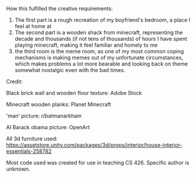 How this fulfilled the creative requirements:

1. The first part is a rough recreation of my boyfriend's bedroom, a place I feel at home at
2. The second part is a wooden shack from minecraft, representing the decade and thousands (if not tens of thousands) of hours I have spent playing minecraft, making it feel familiar and homely to me
3. the third room is the meme room, as one of my most common coping mechanisms is making memes out of my unfortunate circumstances, which makes problems a lot more bearable and looking back on theme somewhat nostalgic even with the bad times. 

Credit: 

Black brick wall and wooden floor texture: Adobe Stock

Minecraft wooden planks: Planet Minecraft

'man' picture: r/batmanarkham

AI Barack obama picture: OpenArt

All 3d furniture used: https://assetstore.unity.com/packages/3d/props/interior/house-interior-essentials-258782

Most code used was created for use in teaching CS 426. Specific author is unknown.

